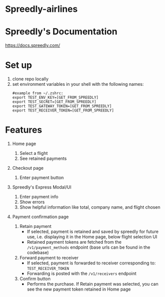 # Spreedly-airlines

# Spreedly's Documentation
https://docs.spreedly.com/

# Set up
1. clone repo locally
1. set environment variables in your shell with the following names:
    ```editorconfig
   #example from ~/.zshrc:
   export TEST_ENV_KEY=[GET_FROM_SPREEDLY]
   export TEST_SECRET=[GET_FROM_SPREEDLY]
   export TEST_GATEWAY_TOKEN=[GET_FROM_SPREEDLY]
   export TEST_RECEIVER_TOKEN=[GET_FROM_SPREEDLY]
    ```
# Features
1. Home page
   1. Select a flight
   1. See retained payments
    
1. Checkout page
   1. Enter payment button
   
1. Spreedly's Express Modal/UI
   1. Enter payment info
   1. Show errors 
   1. Show helpful information like total, company name, and flight chosen
   
1. Payment confirmation page
   1. Retain payment
      - If selected, payment is retained and saved by spreedly for future use,
        i.e. displaying it in the Home page, below flight selection UI
      - Retained payment tokens are fetched from the `/v1/payment_methods` endpoint (base urls can be found in the 
        codebase)
   1. Forward payment to receiver
      - If selected, payment is forwarded to receiver corresponding to: `TEST_RECEIVER_TOKEN`
      - Forwarding is posted with the `/v1/receivers` endpoint
   1. Confirm button
      - Performs the purchase. If Retain payment was selected, you can see the new payment token retained in Home page